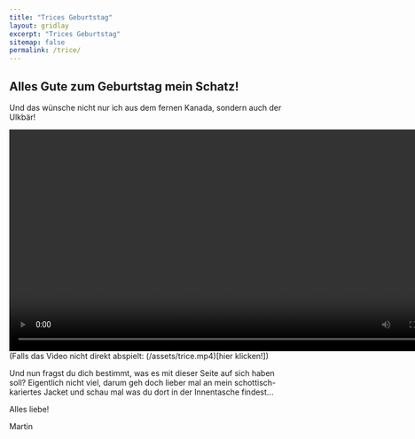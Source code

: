 ```yaml
---
title: "Trices Geburtstag"
layout: gridlay
excerpt: "Trices Geburtstag"
sitemap: false
permalink: /trice/
---
```


## Alles Gute zum Geburtstag mein Schatz!

Und das wünsche nicht nur ich aus dem fernen Kanada, sondern auch der Ulkbär!

<video  width="800" controls>
  <source type="video/mp4" src="/assets/trice.mp4"></source>
  <p>Your browser does not support the video element.</p>
</video>
(Falls das Video nicht direkt abspielt: (/assets/trice.mp4)[hier klicken!])

Und nun fragst du dich bestimmt, was es mit dieser Seite auf sich haben soll? 
Eigentlich nicht viel, darum geh doch lieber mal an mein schottisch-kariertes 
Jacket und schau mal was du dort in der Innentasche findest... 

Alles liebe!

Martin
